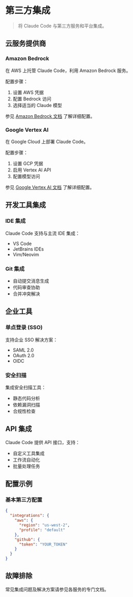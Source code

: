 # 第三方集成

> 将 Claude Code 与第三方服务和平台集成。

## 云服务提供商

### Amazon Bedrock
在 AWS 上托管 Claude Code，利用 Amazon Bedrock 服务。

配置步骤：
1. 设置 AWS 凭据
2. 配置 Bedrock 访问
3. 选择适当的 Claude 模型

参见 [Amazon Bedrock 文档](./amazon-bedrock) 了解详细配置。

### Google Vertex AI
在 Google Cloud 上部署 Claude Code。

配置步骤：
1. 设置 GCP 凭据
2. 启用 Vertex AI API
3. 配置模型访问

参见 [Google Vertex AI 文档](./google-vertex-ai) 了解详细配置。

## 开发工具集成

### IDE 集成
Claude Code 支持与主流 IDE 集成：
- VS Code
- JetBrains IDEs
- Vim/Neovim

### Git 集成
- 自动提交消息生成
- 代码审查协助
- 合并冲突解决

## 企业工具

### 单点登录 (SSO)
支持企业 SSO 解决方案：
- SAML 2.0
- OAuth 2.0
- OIDC

### 安全扫描
集成安全扫描工具：
- 静态代码分析
- 依赖漏洞扫描
- 合规性检查

## API 集成

Claude Code 提供 API 接口，支持：
- 自定义工具集成
- 工作流自动化
- 批量处理任务

## 配置示例

### 基本第三方配置
```json
{
  "integrations": {
    "aws": {
      "region": "us-west-2",
      "profile": "default"
    },
    "github": {
      "token": "YOUR_TOKEN"
    }
  }
}
```

## 故障排除

常见集成问题及解决方案请参见各服务的专门文档。